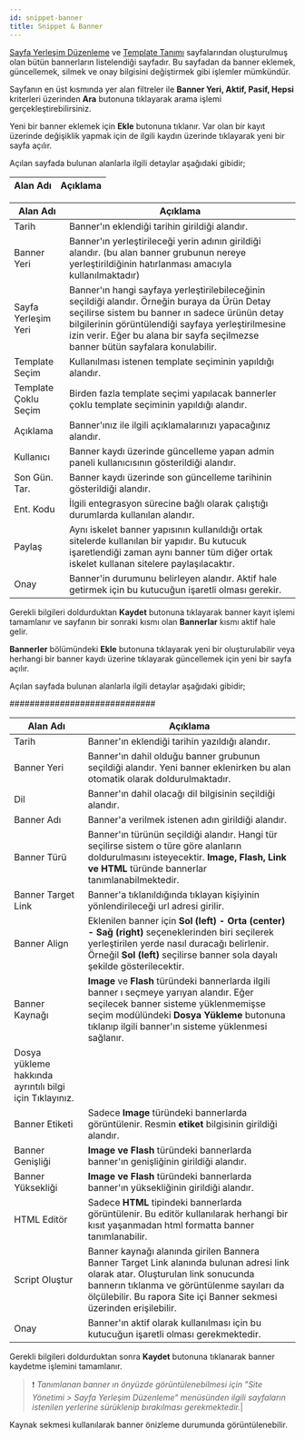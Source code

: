 ```yaml
---
id: snippet-banner
title: Snippet & Banner
---
```


[Sayfa Yerleşim Düzenleme](sayfa-yerlesim-duzenleme.md) ve [Template Tanımı](template-tanimi.md) sayfalarından oluşturulmuş olan bütün bannerların listelendiği sayfadır. Bu sayfadan da banner eklemek, güncellemek, silmek ve onay bilgisini değiştirmek gibi işlemler mümkündür.

Sayfanın en üst kısmında yer alan filtreler ile **Banner Yeri, Aktif, Pasif, Hepsi** kriterleri üzerinden **Ara** butonuna tıklayarak arama işlemi gerçekleştirebilirsiniz.

Yeni bir banner eklemek için **Ekle** butonuna tıklanır. Var olan bir kayıt üzerinde değişiklik yapmak için de ilgili kaydın üzerinde tıklayarak yeni bir sayfa açılır.

Açılan sayfada bulunan alanlarla ilgili detaylar aşağıdaki gibidir;

|Alan Adı|Açıklama|
|--|--|

|Alan Adı|Açıklama|
|--|--|
|Tarih|Banner'ın eklendiği tarihin girildiği alandır.|
|Banner Yeri|Banner'ın yerleştirileceği yerin adının girildiği alandır. (bu alan banner grubunun nereye yerleştirildiğinin hatırlanması amacıyla kullanılmaktadır)|
|Sayfa Yerleşim Yeri|Banner'ın hangi sayfaya yerleştirilebileceğinin seçildiği alandır. Örneğin buraya da Ürün Detay seçilirse sistem bu banner ın sadece ürünün detay bilgilerinin görüntülendiği sayfaya yerleştirilmesine izin verir. Eğer bu alana bir sayfa seçilmezse banner bütün sayfalara konulabilir.|
|Template Seçim|Kullanılması istenen template seçiminin yapıldığı alandır. |
|Template Çoklu Seçim|Birden fazla template seçimi yapılacak bannerler çoklu template seçiminin yapıldığı alandır.|
|Açıklama|Banner'ınız ile ilgili açıklamalarınızı yapacağınız alandır.|
|Kullanıcı|Banner kaydı üzerinde güncelleme yapan admin paneli kullanıcısının gösterildiği alandır.|
|Son Gün. Tar.|Banner kaydı üzerinde son güncelleme tarihinin gösterildiği alandır.|
|Ent. Kodu|İlgili entegrasyon sürecine bağlı olarak çalıştığı durumlarda kullanılan alandır.|
|Paylaş|Aynı iskelet banner yapısının kullanıldığı ortak sitelerde kullanılan bir yapıdır. Bu kutucuk işaretlendiği zaman aynı banner tüm diğer ortak iskelet kullanan sitelere paylaşılacaktır.|
|Onay|Banner'in durumunu belirleyen alandır. Aktif hale getirmek için bu kutucuğun işaretli olması gerekir.|

Gerekli bilgileri doldurduktan **Kaydet** butonuna tıklayarak banner kayıt işlemi tamamlanır ve sayfanın bir sonraki kısmı olan **Bannerlar** kısmı aktif hale gelir.

**Bannerler** bölümündeki **Ekle** butonuna tıklayarak yeni bir oluşturulabilir veya herhangi bir banner kaydı üzerine tıklayarak güncellemek için yeni bir sayfa açılır.

Açılan sayfada bulunan alanlarla ilgili detaylar aşağıdaki gibidir;

#############################

|Alan Adı|Açıklama|
|--|--|
|Tarih|Banner'ın eklendiği tarihin yazıldığı alandır.|
|Banner Yeri|Banner'ın dahil olduğu banner grubunun seçildiği alandır. Yeni banner eklenirken bu alan otomatik olarak doldurulmaktadır.|
|Dil|Banner'ın dahil olacağı dil bilgisinin seçildiği alandır.|
|Banner Adı|Banner'a verilmek istenen adın girildiği alandır.|
|Banner Türü|Banner'ın türünün seçildiği alandır. Hangi tür seçilirse sistem o türe göre alanların doldurulmasını isteyecektir. **Image, Flash, Link ve HTML** türünde bannerlar tanımlanabilmektedir.|
|Banner Target Link|Banner'a tıklanıldığında tıklayan kişiyinin yönlendirileceği url adresi girilir.|
|Banner Align|Eklenilen banner için **Sol (left) - Orta (center) - Sağ (right)** seçeneklerinden biri seçilerek yerleştirilen yerde nasıl duracağı belirlenir. Örneğil **Sol (left)** seçilirse banner sola dayalı şekilde gösterilecektir.|
|Banner Kaynağı|**Image** ve **Flash** türündeki bannerlarda ilgili banner ı seçmeye yarıyan alandır. Eğer seçilecek banner sisteme yüklenmemişse seçim modülündeki **Dosya Yükleme** butonuna tıklanıp ilgili banner'ın sisteme yüklenmesi sağlanır.
Dosya yükleme hakkında ayrıntılı bilgi için Tıklayınız.|
|Banner Etiketi|Sadece **Image** türündeki bannerlarda görüntülenir. Resmin **etiket** bilgisinin girildiği alandır.|
|Banner Genişliği|**Image ve Flash** türündeki bannerlarda banner'ın genişliğinin girildiği alandır.	|
|Banner Yüksekliği|**Image ve Flash** türündeki bannerlarda banner'ın yüksekliğinin girildiği alandır.|
|HTML Editör|Sadece **HTML** tipindeki bannerlarda görüntülenir. Bu editör kullanılarak herhangi bir kısıt yaşanmadan html formatta banner tanımlanabilir.|
|Script Oluştur|Banner kaynağı alanında girilen Bannera Banner Target Link alanında bulunan adresi link olarak atar. Oluşturulan link sonucunda bannerın tıklanma ve görüntülenme sayıları da ölçülebilir. Bu rapora Site içi Banner sekmesi üzerinden erişilebilir.|
|Onay|Banner'ın aktif olarak kullanılması için bu kutucuğun işaretli olması gerekmektedir.|


Gerekli bilgileri doldurduktan sonra **Kaydet**  butonuna tıklanarak banner kaydetme işlemini tamamlanır.

>❗  _Tanımlanan banner ın önyüzde görüntülenebilmesi için "Site Yönetimi > Sayfa Yerleşim Düzenleme" menüsünden ilgili sayfaların istenilen yerlerine sürüklenip bırakılması gerekmektedir._|

Kaynak sekmesi kullanılarak banner önizleme durumunda görüntülenebilir.